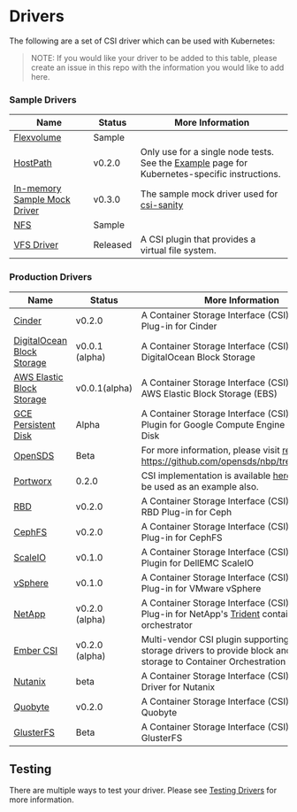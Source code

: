 # Drivers
The following are a set of CSI driver which can be used with Kubernetes:

> NOTE: If you would like your driver to be added to this table, please create an issue in this repo with the information you would like to add here.

### Sample Drivers
Name | Status | More Information
-----|--------|-------
[Flexvolume](https://github.com/kubernetes-csi/drivers/tree/master/pkg/flexadapter) | Sample |
[HostPath](https://github.com/kubernetes-csi/drivers/tree/master/pkg/hostpath) | v0.2.0 | Only use for a single node tests. See the [Example](Example.html) page for Kubernetes-specific instructions.
[In-memory Sample Mock Driver](https://github.com/kubernetes-csi/csi-test/tree/master/mock/service) | v0.3.0 | The sample mock driver used for [csi-sanity](https://github.com/kubernetes-csi/csi-test/tree/master/cmd/csi-sanity)
[NFS](https://github.com/kubernetes-csi/drivers/tree/master/pkg/nfs) | Sample | 
[VFS Driver](https://github.com/thecodeteam/csi-vfs) | Released | A CSI plugin that provides a virtual file system.

### Production Drivers
Name | Status | More Information
-----|--------|-------
[Cinder](https://github.com/kubernetes/cloud-provider-openstack/tree/master/pkg/csi/cinder)|v0.2.0|A Container Storage Interface (CSI) Storage Plug-in for Cinder
[DigitalOcean Block Storage](https://github.com/digitalocean/csi-digitalocean) | v0.0.1 (alpha) | A Container Storage Interface (CSI) Driver for DigitalOcean Block Storage
[AWS Elastic Block Storage](https://github.com/kubernetes-sigs/aws-ebs-csi-driver) | v0.0.1(alpha) | A Container Storage Interface (CSI) Driver for AWS Elastic Block Storage (EBS)
[GCE Persistent Disk](https://github.com/kubernetes-sigs/gcp-compute-persistent-disk-csi-driver)|Alpha|A Container Storage Interface (CSI) Storage Plugin for Google Compute Engine Persistent Disk
[OpenSDS](https://www.opensds.io/) | Beta | For more information, please visit [releases](https://github.com/opensds/nbp/releases) and https://github.com/opensds/nbp/tree/master/csi
[Portworx](https://portworx.com/) | 0.2.0 | CSI implementation is available [here](https://github.com/libopenstorage/openstorage/tree/master/csi) which can be used as an example also.
[RBD](https://github.com/ceph/ceph-csi)|v0.2.0|A Container Storage Interface (CSI) Storage RBD Plug-in for Ceph
[CephFS](https://github.com/ceph/ceph-csi)|v0.2.0|A Container Storage Interface (CSI) Storage Plug-in for CephFS
[ScaleIO](https://github.com/thecodeteam/csi-scaleio)|v0.1.0|A Container Storage Interface (CSI) Storage Plugin for DellEMC ScaleIO
[vSphere](https://github.com/thecodeteam/csi-vsphere)|v0.1.0|A Container Storage Interface (CSI) Storage Plug-in for VMware vSphere
[NetApp](https://github.com/NetApp/trident) | v0.2.0 (alpha) | A Container Storage Interface (CSI) Storage Plug-in for NetApp's [Trident](https://netapp-trident.readthedocs.io/) container storage orchestrator
[Ember CSI](https://ember-csi.io) | v0.2.0 (alpha) | Multi-vendor CSI plugin supporting over 80 storage drivers to provide block and mount storage to Container Orchestration systems.
[Nutanix](https://portal.nutanix.com/#/page/docs/details?targetId=CSI-Volume-Driver:CSI-Volume-Driver) | beta | A Container Storage Interface (CSI) Storage Driver for Nutanix
[Quobyte](https://github.com/quobyte/quobyte-csi) | v0.2.0 | A Container Storage Interface (CSI) Plugin for Quobyte
[GlusterFS](https://github.com/gluster/gluster-csi-driver) | Beta | A Container Storage Interface (CSI) Plugin for GlusterFS

## Testing
There are multiple ways to test your driver. Please see [Testing Drivers](Testing-Drivers.html) for more information.
